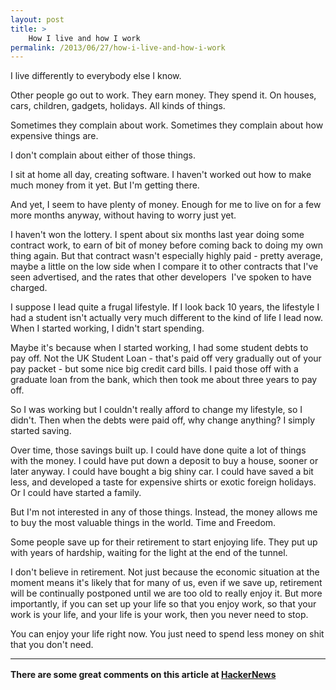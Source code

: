 ```yaml
---
layout: post
title: >
    How I live and how I work
permalink: /2013/06/27/how-i-live-and-how-i-work
---
```

I live differently to everybody else I know.

Other people go out to work. They earn money. They spend it. On houses, cars, children, gadgets, holidays. All kinds of things.

Sometimes they complain about work. Sometimes they complain about how expensive things are.

I don't complain about either of those things.

I sit at home all day, creating software. I haven't worked out how to make much money from it yet. But I'm getting there.

And yet, I seem to have plenty of money. Enough for me to live on for a few more months anyway, without having to worry just yet.

I haven't won the lottery. I spent about six months last year doing some contract work, to earn of bit of money before coming back to doing my own thing again. But that contract wasn't especially highly paid - pretty average, maybe a little on the low side when I compare it to other contracts that I've seen advertised, and the rates that other developers  I've spoken to have charged.

I suppose I lead quite a frugal lifestyle. If I look back 10 years, the lifestyle I had a student isn't actually very much different to the kind of life I lead now. When I started working, I didn't start spending.

Maybe it's because when I started working, I had some student debts to pay off. Not the UK Student Loan - that's paid off very gradually out of your pay packet - but some nice big credit card bills. I paid those off with a graduate loan from the bank, which then took me about three years to pay off.

So I was working but I couldn't really afford to change my lifestyle, so I didn't. Then when the debts were paid off, why change anything? I simply started saving.

Over time, those savings built up. I could have done quite a lot of things with the money. I could have put down a deposit to buy a house, sooner or later anyway. I could have bought a big shiny car. I could have saved a bit less, and developed a taste for expensive shirts or exotic foreign holidays. Or I could have started a family.

But I'm not interested in any of those things. Instead, the money allows me to buy the most valuable things in the world. Time and Freedom.

Some people save up for their retirement to start enjoying life. They put up with years of hardship, waiting for the light at the end of the tunnel.

I don't believe in retirement. Not just because the economic situation at the moment means it's likely that for many of us, even if we save up, retirement will be continually postponed until we are too old to really enjoy it. But more importantly, if you can set up your life so that you enjoy work, so that your work is your life, and your life is your work, then you never need to stop.

You can enjoy your life right now. You just need to spend less money on shit that you don't need.

---

<strong><span style="line-height:1.5;">There are some great comments on this article at <a href="https://news.ycombinator.com/item?id=5951536">HackerNews</a></span></strong>